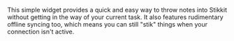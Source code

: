 This simple widget provides a quick and easy way to throw notes into Stikkit without getting in the way of your current task. It also features rudimentary offline syncing too, which means you can still "stik" things when your connection isn't active.